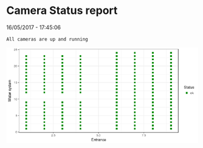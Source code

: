 Camera Status report
================
16/05/2017 - 17:45:06

    All cameras are up and running

![](camreport_files/figure-markdown_github/unnamed-chunk-2-1.png)
